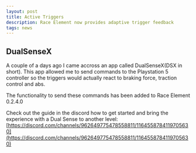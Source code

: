 ```yaml
---
layout: post
title: Active Triggers
description: Race Element now provides adaptive trigger feedback
tags: news
---
```


## DualSenseX
A couple of a days ago I came accross an app called DualSenseX(DSX in short).
This app allowed me to send commands to the Playstation 5 controller so the triggers would actually react to braking force, traction control and abs.

The functionality to send these commands has been added to Race Element 0.2.4.0

Check out the guide in the discord how to get started and bring the experience with a Dual Sense to another level: [https://discord.com/channels/962649775478558811/1164558784119705630](https://discord.com/channels/962649775478558811/1164558784119705630)
